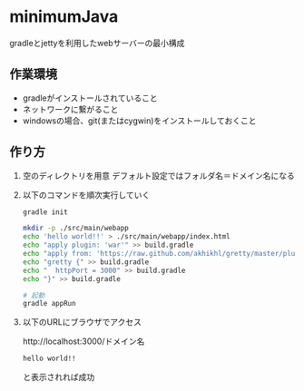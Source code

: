 # minimumJava

gradleとjettyを利用したwebサーバーの最小構成

## 作業環境
- gradleがインストールされていること
- ネットワークに繋がること
- windowsの場合、git(またはcygwin)をインストールしておくこと

## 作り方
1. 空のディレクトリを用意
	デフォルト設定ではフォルダ名＝ドメイン名になる

1. 以下のコマンドを順次実行していく
	```sh
	gradle init

	mkdir -p ./src/main/webapp
	echo 'hello world!!' > ./src/main/webapp/index.html
	echo "apply plugin: 'war'" >> build.gradle
	echo "apply from: 'https://raw.github.com/akhikhl/gretty/master/pluginScripts/gretty.plugin'" >> build.gradle
	echo "gretty {" >> build.gradle
	echo "	httpPort = 3000" >> build.gradle
	echo "}" >> build.gradle

	# 起動
	gradle appRun
	```

1. 以下のURLにブラウザでアクセス

	http://localhost:3000/ドメイン名

	```html
	hello world!!
	```
	と表示されれば成功